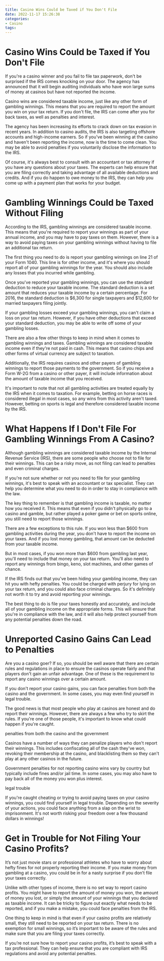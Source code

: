 ```yaml
---
title: Casino Wins Could be Taxed if You Don't File
date: 2022-11-17 15:26:38
categories:
- Casino
tags:
---
```



#  Casino Wins Could be Taxed if You Don't File

If you're a casino winner and you fail to file tax paperwork, don't be surprised if the IRS comes knocking on your door. The agency has announced that it will begin auditing individuals who have won large sums of money at casinos but have not reported the income.

Casino wins are considered taxable income, just like any other form of gambling winnings. This means that you are required to report the amount you win on your tax return. If you don't file, the IRS can come after you for back taxes, as well as penalties and interest.

The agency has been increasing its efforts to crack down on tax evasion in recent years. In addition to casino audits, the IRS is also targeting offshore accounts and high-income earners. So if you've been winning at the casino and haven't been reporting the income, now is the time to come clean. You may be able to avoid penalties if you voluntarily disclose the information to the IRS.

Of course, it's always best to consult with an accountant or tax attorney if you have any questions about your taxes. The experts can help ensure that you are filing correctly and taking advantage of all available deductions and credits. And if you do happen to owe money to the IRS, they can help you come up with a payment plan that works for your budget.

#  Gambling Winnings Could be Taxed Without Filing

According to the IRS, gambling winnings are considered taxable income. This means that you're required to report your winnings as part of your annual income, and you may have to pay taxes on them. However, there is a way to avoid paying taxes on your gambling winnings without having to file an additional tax return.

The first thing you need to do is report your gambling winnings on line 21 of your Form 1040. This line is for other income, and it's where you should report all of your gambling winnings for the year. You should also include any losses that you incurred while gambling.

Once you've reported your gambling winnings, you can use the standard deduction to reduce your taxable income. The standard deduction is a set amount that reduces your taxable income by a certain percentage. For 2016, the standard deduction is $6,300 for single taxpayers and $12,600 for married taxpayers filing jointly.

If your gambling losses exceed your gambling winnings, you can't claim a loss on your tax return. However, if you have other deductions that exceed your standard deduction, you may be able to write off some of your gambling losses.

There are also a few other things to keep in mind when it comes to gambling winnings and taxes. Gambling winnings are considered taxable income even if they're not paid in cash. This means that casino chips and other forms of virtual currency are subject to taxation.

Additionally, the IRS requires casinos and other payers of gambling winnings to report those payments to the government. So if you receive a Form W-2G from a casino or other payer, it will include information about the amount of taxable income that you received.

It's important to note that not all gambling activities are treated equally by the IRS when it comes to taxation. For example, betting on horse races is considered illegal in most cases, so any wins from this activity aren't taxed. However, betting on sports is legal and therefore considered taxable income by the IRS.

#  What Happens If I Don't File For Gambling Winnings From A Casino?

Although gambling winnings are considered taxable income by the Internal Revenue Service (IRS), there are some people who choose not to file for their winnings. This can be a risky move, as not filing can lead to penalties and even criminal charges.

If you're not sure whether or not you need to file for your gambling winnings, it's best to speak with an accountant or tax specialist. They can help you determine what you need to do in order to stay in compliance with the law.

The key thing to remember is that gambling income is taxable, no matter how you received it. This means that even if you didn't physically go to a casino and gamble, but rather played a poker game or bet on sports online, you still need to report those winnings.

There are a few exceptions to this rule. If you won less than $600 from gambling activities during the year, you don't have to report the income on your taxes. And if you lost money gambling, that amount can be deducted from your taxable income.

But in most cases, if you won more than $600 from gambling last year, you'll need to include that money on your tax return. You'll also need to report any winnings from bingo, keno, slot machines, and other games of chance.

If the IRS finds out that you've been hiding your gambling income, they can hit you with hefty penalties. You could be charged with perjury for lying on your tax return, and you could also face criminal charges. So it's definitely not worth it to try and avoid reporting your winnings.

The best thing to do is file your taxes honestly and accurately, and include all of your gambling income on the appropriate forms. This will ensure that you're in compliance with the law, and it will also help protect yourself from any potential penalties down the road.

#  Unreported Casino Gains Can Lead to Penalties

Are you a casino goer? If so, you should be well aware that there are certain rules and regulations in place to ensure the casinos operate fairly and that players don't gain an unfair advantage. One of these is the requirement to report any casino winnings over a certain amount.

If you don't report your casino gains, you can face penalties from both the casino and the government. In some cases, you may even find yourself in legal trouble.

The good news is that most people who play at casinos are honest and do report their winnings. However, there are always a few who try to skirt the rules. If you're one of those people, it's important to know what could happen if you're caught.

 penalties from both the casino and the government

Casinos have a number of ways they can penalize players who don't report their winnings. This includes confiscating all of the cash they've won, revoking their membership at the casino, and blacklisting them so they can't play at any other casinos in the future.

Government penalties for not reporting casino wins vary by country but typically include fines and/or jail time. In some cases, you may also have to pay back all of the money you won plus interest.

legal trouble

If you're caught cheating or trying to avoid paying taxes on your casino winnings, you could find yourself in legal trouble. Depending on the severity of your actions, you could face anything from a slap on the wrist to imprisonment. It's not worth risking your freedom over a few thousand dollars in winnings!

#  Get in Trouble for Not Filing Your Casino Profits?

It’s not just movie stars or professional athletes who have to worry about hefty fines for not properly reporting their income. If you make money from gambling at a casino, you could be in for a nasty surprise if you don’t file your taxes correctly.

Unlike with other types of income, there is no set way to report casino profits. You might have to report the amount of money you won, the amount of money you lost, or simply the amount of your winnings that you declared as taxable income. It can be tricky to figure out exactly what needs to be reported, and if you make a mistake, you could face penalties from the IRS.

One thing to keep in mind is that even if your casino profits are relatively small, they still need to be reported on your tax return. There is no exemption for small winnings, so it’s important to be aware of the rules and make sure that you are filing your taxes correctly.

If you’re not sure how to report your casino profits, it’s best to speak with a tax professional. They can help ensure that you are compliant with IRS regulations and avoid any potential penalties.